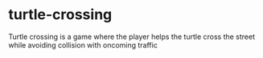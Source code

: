 # turtle-crossing
Turtle crossing is a game where the player helps the turtle cross the street while avoiding collision with oncoming traffic
